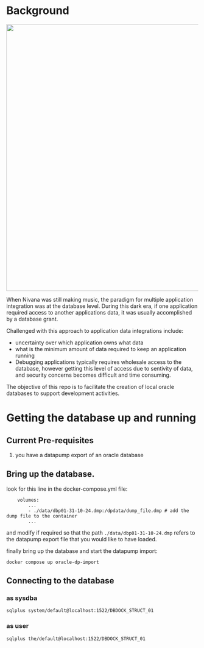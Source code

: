 # Background

<img src="https://lh3.googleusercontent.com/pw/AP1GczOiFckwC6jkI7XcZEJlDDQpFH0xLF5jajiijcry_9f7sn0O_1HSWMW8SQLLvtjXV_UMiSDiB5MSh_up4jE3DaqUbPs-ucSNq4P3IkT0YMAlvwtsKH_T1YY3xQeG1LTniYcc4L5f16DlkFeQTuP9Hq_Gcw=w1306-h589-s-no-gm?authuser=0" width="700px">

When Nivana was still making music, the paradigm for multiple application integration
was at the database level.  During this dark era, if one application required access
to another applications data, it was usually accomplished by a database grant.

Challenged with this approach to application data integrations include:
* uncertainty over which application owns what data
* what is the minimum amount of data required to keep an application running
* Debugging applications typically requires wholesale access to the database, however 
getting this level of access due to sentivity of data, and security concerns becomes
difficult and time consuming.

The objective of this repo is to facilitate the creation of local oracle databases to 
support development activities.  

# Getting the database up and running

## Current Pre-requisites

1. you have a datapump export of an oracle database


## Bring up the database.

look for this line in the docker-compose.yml file:

``` 
    volumes:
        ...
        - ./data/dbp01-31-10-24.dmp:/dpdata/dump_file.dmp # add the dump file to the container
        ...
```

and modify if required so that the path `./data/dbp01-31-10-24.dmp` refers to the datapump 
export file that you would like to have loaded.

finally bring up the database and start the datapump import:

`docker compose up oracle-dp-import`

## Connecting to the database

### as sysdba

`sqlplus system/default@localhost:1522/DBDOCK_STRUCT_01`

### as user

`sqlplus the/default@localhost:1522/DBDOCK_STRUCT_01`

